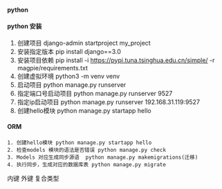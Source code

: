 #### python

#### python 安装

1. 创建项目 django-admin startproject my_project
1. 安装指定版本  pip install django==3.0     
1. 安装项目依赖 pip install  -i https://pypi.tuna.tsinghua.edu.cn/simple/ -r magpie/requirements.txt
1. 创建虚拟环境  python3 -m venv venv    
1. 启动项目 python manage.py runserver 
1. 指定端口号启动项目 python manage.py runserver 9527    
1. 指定ip启动项目 python manage.py runserver 192.168.31.119:9527
1. 创建hello模块 python manage.py startapp hello 

#### ORM

```
1. 创建hello模块 python manage.py startapp hello  
2. 检查models 模块的语法是否错误 python manage.py check
3. Models 对应生成同步源语  python manage.py makemigrations(迁移)
4. 执行同步，生成对应的数据库表 python manage.py migrate
```



内键  外键 复合类型 







